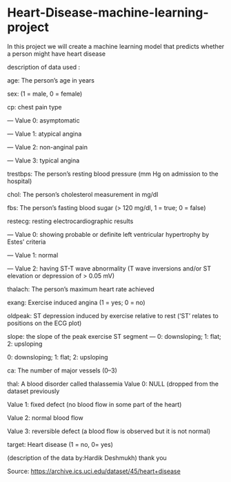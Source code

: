 # Heart-Disease-machine-learning-project

In this project we will create a machine learning model that predicts whether a person might have heart disease


description of data used :

age: The person’s age in years

sex: (1 = male, 0 = female)

cp: chest pain type

— Value 0: asymptomatic

— Value 1: atypical angina

— Value 2: non-anginal pain

— Value 3: typical angina

trestbps: The person’s resting blood pressure (mm Hg on admission to the hospital)

chol: The person’s cholesterol measurement in mg/dl

fbs: The person’s fasting blood sugar (> 120 mg/dl, 1 = true; 0 = false)

restecg: resting electrocardiographic results

— Value 0: showing probable or definite left ventricular hypertrophy by Estes’ criteria

— Value 1: normal

— Value 2: having ST-T wave abnormality (T wave inversions and/or ST elevation or depression of > 0.05 mV)

thalach: The person’s maximum heart rate achieved

exang: Exercise induced angina (1 = yes; 0 = no)

oldpeak: ST depression induced by exercise relative to rest (‘ST’ relates to positions on the ECG plot)

slope: the slope of the peak exercise ST segment — 0: downsloping; 1: flat; 2: upsloping

0: downsloping; 1: flat; 2: upsloping

ca: The number of major vessels (0–3)

thal: A blood disorder called thalassemia Value 0: NULL (dropped from the dataset previously

Value 1: fixed defect (no blood flow in some part of the heart)

Value 2: normal blood flow

Value 3: reversible defect (a blood flow is observed but it is not normal)

target: Heart disease (1 = no, 0= yes)




(description of the data by:Hardik Deshmukh) thank you

Source: https://archive.ics.uci.edu/dataset/45/heart+disease
